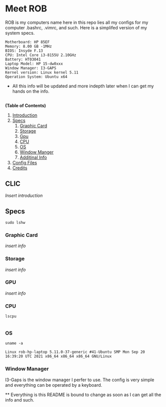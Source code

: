 # Meet ROB
ROB is my computers name here in this repo lies all my configs for my computer .bashrc, .vimrc, and such. Here is a simplifed version of my system specs.

```
Motherboard: HP 85EF
Memory: 8.00 GB -1MHz
BIOS: Insyde F.13
CPU: Intel Core i3-8155U 2.10GHz
Battery: HT03041
Laptop Model: HP 15-dw0xxx
Window Manager: I3-GAPS
Kernel version: Linux kernel 5.11
Operation System: Ubuntu x64
```
* All this info will be updated and more indepth later when I can get my hands on the info.

##

**(Table of Contents)**

1. [Introduction](#introduction)
2. [Specs](#specs)
    1. [Graphic Card](#graphic_card)
    2. [Storage](#storage)
    3. [Gpu](#gpu)
    4. [CPU](#cpu)
    5. [OS](#operating_system)
    6. [Window Manger](#window_manager)
    7. [Additinal Info](#moreinfo)
3. [Config Files](#config_files)
4. [Credits](#credits)

## CLIC <a name="introduction"></a>
*Insert introduction*

## Specs <a name="specs"></a>
```
sudo lshw

```

### Graphic Card <a name="graphic_card"></a>
*insert info*

### Storage <a name="storage"></a>
*insert info*

### GPU <a name="gpu"></a>
*insert info*

### CPU <a name="cpu"></a>
```
lscpu


```

### OS <a name="operating_system"></a>
```
uname -a

Linux rob-hp-laptop 5.11.0-37-generic #41-Ubuntu SMP Mon Sep 20 16:39:20 UTC 2021 x86_64 x86_64 x86_64 GNU/Linux
```

### Window Manager <a name="window_manager"></a>
I3-Gaps is the window manager I perfer to use. The config is very simple and everything can be operated by a keyboard.

** Everything is this README is bound to change as soon as I can get all the info and such.
